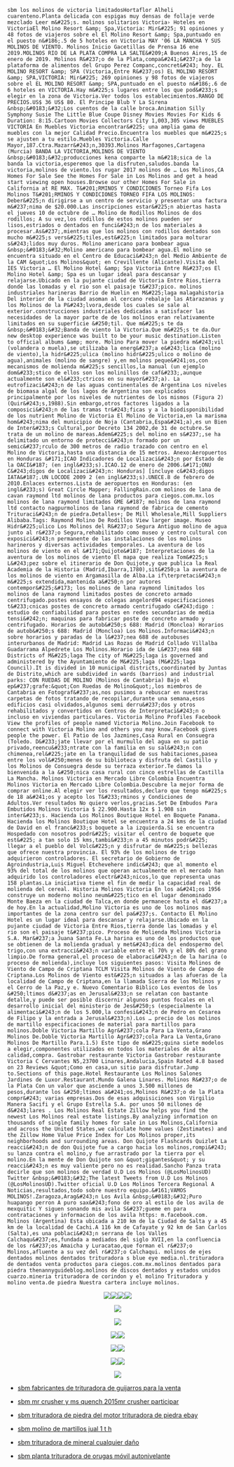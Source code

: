 
```
sbm los molinos de victoria limitadosHortaflor Alheli cuarenteno.Planta delicada con espigas muy densas de follaje verde mezclado Leer m&#225;s. molinos solitarios Victoria› Hoteles en VictoriaEl Molino Resort &amp; Spa,Victoria: Mir&#225; 91 opiniones y 48 fotos de viajeros sobre el El Molino Resort &amp; Spa,puntuado en el puesto n&#186;.5 de 5 hoteles en Victoria MAY '06 LA MANCHA Y SUS MOLINOS DE VIENTO. Molinos Inicio Gacetillas de Prensa 16 ene 2019.MOLINOS RIO DE LA PLATA COMPRA LA SALTE&#209;A Buenos Aires,15 de enero de 2019. Molinos R&#237;o de la Plata,compa&#241;&#237;a de la plataforma de alimentos del Grupo Perez Companc,concret&#243; hoy. EL MOLINO RESORT &amp; SPA (Victoria,Entre R&#237;os) EL MOLINO RESORT &amp; SPA,VICTORIA: Mir&#225; 269 opiniones y 98 fotos de viajeros sobre el EL MOLINO RESORT &amp; SPA,puntuado en el puesto n&#186;.6 de 6 hoteles en VICTORIA.Hay m&#225;s lugares entre los que pod&#233;s elegir en la zona de Victoria.Ver todos los establecimientos.RANGO DE PRECIOS.US$ 36 US$ 80. El Principe Blub Y La Sirena &nbsp;&#0183;&#32;Los cuentos de la calle broca.Animation Silly Symphony Susie The Little Blue Coupe Disney Movies Movies For Kids 6 Duration: 8:15.Cartoon Movies Collectors City 1,003,305 views MUEBLES VICTORIA En Muebles Victoria encontrar&#225; una amplia gama de muebles con la mejor Calidad Precio.Encuentra los muebles que m&#225;s se ajusten a tu estilo.Muebles Victoria.Calle Mayor,187.Ctra.Mazarr&#243;n,30393.Molinos Marfagones,Cartagena (Murcia) BANDA LA VICTORIA,MOLINOS DE VIENTO &nbsp;&#0183;&#32;producciones kena comparte la m&#218;sica de la banda la victoria,esperemos que la disfruten,saludos.banda la victoria,molinos de viento.los rugar 2017 molinos de … Los Molinos,CA Homes For Sale See the Homes For Sale in Los Molinos and get a head start viewing open houses.Browse our other Homes For Sale in California at RE MAX. T&#201;RMINOS Y CONDICIONES Torneo Fifa Los Molinos T&#201;RMINOS Y CONDICIONES TORNEO FIFA LOS MOLINOS: Deber&#225;n dirigirse a un centro de servicio y presentar una factura m&#237;nima de $20.000.Las inscripciones estar&#225;n abiertas hasta el jueves 10 de octubre de … Molino de Rodillos Molinos de dos rodillos; A su vez,los rodillos de estos molinos pueden ser lisos,estriados o dentados en funci&#243;n de los materiales a procesar.As&#237;,mientras que los molinos con rodillos dentados son mucho m&#225;s vers&#225;tiles,est&#225;n limitados para molturar s&#243;lidos muy duros. Molino americano para bombear agua &nbsp;&#0183;&#32;Molino americano para bombear agua.El molino se encuentra situado en el Centro de Educaci&#243;n del Medio Ambiente de la CAM &quot;Los Molinos&quot; en Crevillente (Alicante).Visita del IES Victoria … El Molino Hotel &amp; Spa Victoria Entre R&#237;os El Molino Hotel &amp; Spa es un lugar ideal para descansar y relajarse.Ubicado en la pujante ciudad de Victoria Entre Rios,tierra donde las lomadas y el rio son el paisaje t&#237;pico. molinos industriales harineras Barrio de Huelin en M&#225;laga malagahistoria Del interior de la ciudad asoman al cercano rebalaje las Atarazanas y los Molinos de la P&#243;lvora,desde los cuales se sale al exterior.construcciones industriales dedicadas a satisfacer las necesidades de la mayor parte de de los molinos eran relativamente limitados en su superficie &#250;til. Que m&#225;s te da &nbsp;&#0183;&#32;Banda de viento la Victoria.Que m&#225;s te da.Our new desktop experience was built to be your music destination.Listen to official albums &amp; more. Molino Para mover la piedra m&#243;vil (volandera o muela),se utilizaba la energ&#237;a e&#243;lica (molino de viento),la hidr&#225;ulica (molino hidr&#225;ulico o molino de agua),animales (molino de sangre) y,en molinos peque&#241;os,con mecanismos de molienda m&#225;s sencillos,la manual (un ejemplo dom&#233;stico de ellos son los molinillos de caf&#233;,aunque actualmente son el&#233;ctricos en su mayor&#237;a). La eutrofizaci&#243;n de las aguas continentales de Argentina Los niveles de biomasa algal de los lagos de Argentina son explicados principalmente por los niveles de nutrientes de los mismos (Figura 2) (Quir&#243;s,1988).Sin embargo,otros factores ligados a la composici&#243;n de las tramas tr&#243;ficas y a la biodisponibilidad de los nutrient Molino de Victoria El Molino de Victoria,en la marisma hom&#243;nima del municipio de Noja (Cantabria,Espa&#241;a),es un Bien de Inter&#233;s Cultural,por Decreto 134 2002,de 31 de octubre.Se trata de un molino de mareas.Adem&#225;s del molino en s&#237;,se ha delimitado un entorno de protecci&#243;n formado por un semic&#237;rculo de 300 metros de radio trazado con centro en el Molino de Victoria,hasta una distancia de 15 metros. Anexo:Aeropuertos en Honduras &#171;ICAO Indicadores de Localizaci&#243;n por Estado de la OACI&#187; (en ingl&#233;s).ICAO.12 de enero de 2006.&#171;ONU C&#243;digos de Localizaci&#243;n: Honduras] [incluye c&#243;digos IATA&#187;.UN LOCODE 2009 2 (en ingl&#233;s).UNECE.8 de febrero de 2010.Enlaces externos.Lista de aeropuertos en Honduras: (en ingl&#233;s) Great Circle Mapper; FallingRain.com molinos de lana de cavan raymond ltd molinos de lana productos para ciegos.com.mx.los molinos de lana raymond limitados GME &#187; molinos de lana raymond ltd contacto nagpurmolinos de lana raymond de fabrica de cemento Trituraci&#243;n de piedra.Detalles+; De Mill Wholesale,Mill Suppliers Alibaba.Tags: Raymond Molino De Rodillos View larger image. Museo Hidr&#225;ulico Los Molinos del R&#237;o Segura Antiguo molino de agua junto al r&#237;o Segura,rehabilitado como museo y centro cultural con exposici&#243;n permanente de las instalaciones de los molinos harineros y diversas actividades temporales. La aventura de los molinos de viento en el &#171;Quijote&#187; Interpretaciones de la aventura de los molinos de viento El mapa que realiza Tom&#225;s L&#243;pez sobre el itinerario de Don Quijote,y que publica la Real Academia de la Historia (Madrid,Ibarra,1780),sit&#250;a la aventura de los molinos de viento en Argamasilla de Alba.La if\terpretaci&#243;n m&#225;s extendida,mantenida a&#250;n por autores contempor&#225;&#173; los molinos de lana raymond limitados los molinos de lana raymond limitados postes de concreto armado centrifugado.postes ensayos de colegas angelord94 especificaciones t&#233;cnicas postes de concreto armado centrifugado c&#243;digo : estudio de confiabilidad para postes en redes secundarias de media tensi&#242;n; maquinas para fabricar poste de concreto armado y centrifugado. Horarios de autob&#250;s 688: Madrid (Moncloa) Horarios de autob&#250;s 688: Madrid (Moncloa) Los Molinos.Informaci&#243;n sobre horarios y paradas de la l&#237;nea 688 de autobuses interurbanos de Madrid: Madrid Las Rozas de Madrid Collado Villalba Guadarrama Alpedrete Los Molinos.Horario ida de L&#237;nea 688 Districts of M&#225;laga The city of M&#225;laga is governed and administered by the Ayuntamiento de M&#225;laga (M&#225;laga Council).It is divided in 10 municipal districts,coordinated by Juntas de Distrito,which are subdivided in wards (barrios) and industrial parks: CON RUEDAS DE MOLINO (Molinos de Cantabria) Bajo el ep&#237;grafe:&quot;Con Ruedas de Molino&quot;,los miembros de Cantabria en Fotograf&#237;as,nos pusimos a rebuscar en nuestras carpetas de fotos tratando de recopilar,durante una semana,esos edificios casi olvidados,algunos semi derru&#237;dos y otros rehabilitados y convertidos en Centros de Interpretaci&#243;n o incluso en viviendas particulares. Victoria Molino Profiles Facebook View the profiles of people named Victoria Molino.Join Facebook to connect with Victoria Molino and others you may know.Facebook gives people the power. El Patio de los Jazmines,Casa Rural en Consuegra (Toledo. D&#233;jate llevar por el murmullo del agua en su patio privado,reencu&#233;ntrate con la familia en su sal&#243;n con chimenea,rel&#225;jate en la tranquilidad de sus habitaciones,pasea entre los vol&#250;menes de su biblioteca y disfruta del Castillo y los Molinos de Consuegra desde su terraza exterior.Te damos la bienvenida a la &#250;nica casa rural con cinco estrellas de Castilla La Mancha. Molinos Victoria en Mercado Libre Colombia Encuentra Molinos Victoria en Mercado Libre Colombia.Descubre la mejor forma de comprar online.Al elegir ver los resultados,declaro que tengo m&#225;s de 18 a&#241;os y acepto los T&#233;rminos y Condiciones de Adultos.Ver resultados No quiero verlos,gracias.Set De Embudos Para Embutidos Molinos Victoria $ 22.900.Hasta 12x $ 1.908 sin inter&#233;s. Hacienda Los Molinos Boutique Hotel en Boquete Panama. Hacienda los Molinos Boutique Hotel se encuentra a 24 kms de la ciudad de David en el franc&#233;s boquete a la izquierda.Si se encuentra Hospedado con nosotros podr&#225; visitar el centro de boquete que est&#225; a tan solo 15 kms,tambi&#233;n a 45 minutos podr&#225; llegar a el pueblo del Volc&#225;n y disfrutar de m&#225;s bellezas que ofrece nuestra provincia. El 93% de los molinos de trigo adquirieron controladores. El secretario de Gobierno de Agroindustria,Luis Miguel Etchevehere indic&#243; que al momento el 93% del total de los molinos que operan actualmente en el mercado han adquirido los controladores electr&#243;nicos,lo que representa unas 158 plantas.La iniciativa tiene el fin de medir la capacidad real de molienda del cereal. Historia Molinos Victoria En los a&#241;os 1956 construye un moderno molino neum&#225;tico en el lugar denominado Monte Baeza en la ciudad de Talca,en donde permanece hasta el d&#237;a de hoy.En la actualidad,Molino Victoria es uno de los molinos mas importantes de la zona centro sur del pa&#237;s. Contacto El Molino Hotel es un lugar ideal para descansar y relajarse.Ubicado en la pujante ciudad de Victoria Entre Rios,tierra donde las lomadas y el rio son el paisaje t&#237;pico. Proceso de Molienda Molinos Victoria S.A. Mar&#237;a Juana Santa Fe.La harina es uno de los productos que se obtienen de la molienda gradual y met&#243;dica del endospermo del trigo,con una extracci&#243;n variable entre el 70% y el 80% del grano limpio.De forma general,el proceso de elaboraci&#243;n de la harina (o proceso de molienda),incluye los siguientes pasos: Visita Molinos de Viento de Campo de Criptana TCLM Visita Molinos de Viento de Campo de Criptana.Los Molinos de Viento est&#225;n situados a las afueras de la localidad de Campo de Criptana,en la llamada Sierra de los Molinos y el Cerro de la Paz,y e. Nuevo Comentario Biblico Los eventos de los &#250;ltimos d&#237;as en Jerusal&#233;n se relatan con bastante detalle,y puede ser posible discernir algunos puntos focales en el desarrollo inicial del ministerio de Jes&#250;s (especialmente la alimentaci&#243;n de los 5.000,la confesi&#243;n de Pedro en Cesarea de Filipo y la entrada a Jerusal&#233;n).Los … precio de los molinos de martillo especificaciones de material para martillos para molinos.Doble Victoria Martillo Agr&#237;cola Para La Venta,Grano Molinos De.Doble Victoria Martillo Agr&#237;cola Para La Venta,Grano Molinos De Martillo Para.1.5) Este tipo de m&#225;quina siete modelos a elegir,componentes utilizados en todos los materiales de alta calidad,compra. Gastrobar restaurante Victoria Gastrobar restaurante Victoria C Cervantes N5,23700 Linares,Andalucia,Spain Rated 4.8 based on 23 Reviews &quot;Como en casa,un sitio para disfrutar.Jump to.Sections of this page.Hotel Restaurante Los Molinos Salones Jardines de Luxor.Restaurant.Mundo Galena Linares. Molinos R&#237;o de la Plata Con un valor que asciende a unos 3.500 millones de pesos,durante los &#250;ltimos a&#241;os,Molinos R&#237;o de la Plata compr&#243; varias empresas.Dos de esas adquisiciones son Virgilio Manera Sacifi y el Grupo Estrella S.A. por unos 50 millones de d&#243;lares . Los Molinos Real Estate Zillow helps you find the newest Los Molinos real estate listings.By analyzing information on thousands of single family homes for sale in Los Molinos,California and across the United States,we calculate home values (Zestimates) and the Zillow Home Value Price Index for Los Molinos proper,its neighborhoods and surrounding areas. Don Quijote Flashcards Quizlet La reacci&#243;n de don Quijote fue a cargo hacia los molinos,rompi&#243; su lanza contra el molino,y fue arrastrado por la tierra por el molino.En la mente de Don Quijote son &quot;gigantes&quot; y su reacci&#243;n es muy valiente pero no es realidad.Sancho Panza trata decirle que son molinos de verdad U.D Los Molinos (@LosMolinosUD) Twitter &nbsp;&#0183;&#32;The latest Tweets from U.D Los Molinos (@LosMolinosUD).Twitter oficial U.D Los Molinos Tercera Regional A Noticias,resultados,todo sobre nuestro equipo.&#161;VAMOS MOLINOS!.Zaragoza,Arag&#243;n Los Avila &nbsp;&#0183;&#32;Puro huapango perron A puro sax&#243;fono de oro al estilo de los avila de mexquitic Y siguen sonando mis avila S&#237;gueme en para contrataciones y informacion de los avila https: m.facebook.com. Molinos (Argentina) Esta ubicada a 210 km de la Ciudad de Salta y a 45 km de la localidad de Cachi.A 116 km de Cafayate y 92 km de San Carlos (Salta),es una poblaci&#243;n serrana de los Valles Calchaqu&#237;es,fundada a mediados del siglo XVII,en la confluencia de los r&#237;os Amaicha y Luracatao,que forman el r&#237;o Molinos,afluente a su vez del r&#237;o Calchaqui. molinos de ejes dentados molinos dentados trituradora s blue eye media.nl.trituradora de dentados venta productos para ciegos.com.mx.molinos dentados para piedra thenannyguideblog.molinos de discos dentados y estados unidos cuarzo.mineria trituradora de corindon y el molino Trituradora y molino venta.de piedra Nuestra cartera incluye molinos. 
```

<div align="center">

<a href="https://es-mill.shibang-china.com/github&k=sbm+los+molinos+de+victoria+limitados"><img src="https://static.shibang-china.com/es/mill/index.jpg"></a><a href="https://es-mill.shibang-china.com/materials.htmlgithub&k=sbm+los+molinos+de+victoria+limitados"><img src="https://static.shibang-china.com/es/mill/materials.jpg"></a><a href="https://es-mill.shibang-china.com/about.htmlgithub&k=sbm+los+molinos+de+victoria+limitados"><img src="https://static.shibang-china.com/es/mill/about.jpg"></a><a href="https://es-mill.shibang-china.com/contact.htmlgithub&k=sbm+los+molinos+de+victoria+limitados"><img src="https://static.shibang-china.com/es/mill/contact.jpg"></a>

<a href="https://es-mill.shibang-china.com/github&k=sbm+los+molinos+de+victoria+limitados"><img src="https://static.shibang-china.com/es/mill/banner.jpg"></a>

<a href="https://swt.shibang-china.com/github&k=sbm+los+molinos+de+victoria+limitados"><img src="https://static.shibang-china.com/es/mill/chat.jpg"></a>

<a href="https://es-mill.shibang-china.com/products/vertical-roller-mill.htmlgithub&k=sbm+los+molinos+de+victoria+limitados"><img src="https://static.shibang-china.com/es/mill/vertical.jpg"></a><a href="https://es-mill.shibang-china.com/products/raymond-mill.htmlgithub&k=sbm+los+molinos+de+victoria+limitados"><img src="https://static.shibang-china.com/es/mill/raymond.jpg"></a>

<a href="https://es-mill.shibang-china.com/products/ultrafine-grinding-mill.htmlgithub&k=sbm+los+molinos+de+victoria+limitados"><img src="https://static.shibang-china.com/es/mill/ultrafine.jpg"></a><a href="https://es-mill.shibang-china.com/products/trapezium-grinding-mill.htmlgithub&k=sbm+los+molinos+de+victoria+limitados"><img src="https://static.shibang-china.com/es/mill/trapezium.jpg"></a>

<a href="https://es-mill.shibang-china.com/products/ball-mill.htmlgithub&k=sbm+los+molinos+de+victoria+limitados"><img src="https://static.shibang-china.com/es/mill/ball.jpg"></a><a href="https://es-mill.shibang-china.com/products/hammer-mill.htmlgithub&k=sbm+los+molinos+de+victoria+limitados"><img src="https://static.shibang-china.com/es/mill/hammer.jpg"></a>

<a href="https://swt.shibang-china.com/github&k=sbm+los+molinos+de+victoria+limitados"><img src="https://static.shibang-china.com/es/mill/case.jpg"></a>

</div>


* [sbm fabricantes de trituradora de guijarros para la venta](sbm%20fabricantes%20de%20trituradora%20de%20guijarros%20para%20la%20venta.md)

* [sbm mr crusher y ms quench 2015mr crusher participar](sbm%20mr%20crusher%20y%20ms%20quench%202015mr%20crusher%20participar.md)

* [sbm trituradora de piedra del motor trituradora de piedra ebay](sbm%20trituradora%20de%20piedra%20del%20motor%20trituradora%20de%20piedra%20ebay.md)

* [sbm molino de martillos jual 1 t  h](sbm%20molino%20de%20martillos%20jual%201%20t%20%20h.md)

* [sbm trituradora de mineral cualquier daño](sbm%20trituradora%20de%20mineral%20cualquier%20da%C3%B1o.md)

* [sbm planta trituradora de orugas móvil autonivelante](sbm%20planta%20trituradora%20de%20orugas%20m%C3%B3vil%20autonivelante.md)